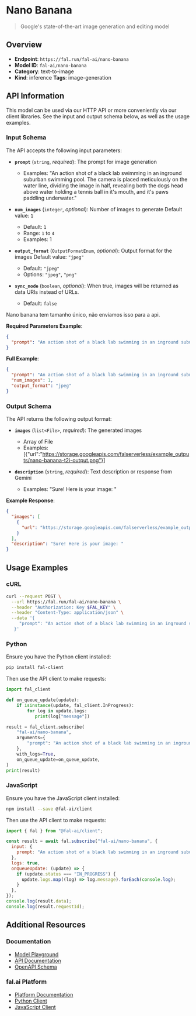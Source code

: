 # Nano Banana

> Google's state-of-the-art image generation and editing model


## Overview

- **Endpoint**: `https://fal.run/fal-ai/nano-banana`
- **Model ID**: `fal-ai/nano-banana`
- **Category**: text-to-image
- **Kind**: inference
**Tags**: image-generation



## API Information

This model can be used via our HTTP API or more conveniently via our client libraries.
See the input and output schema below, as well as the usage examples.


### Input Schema

The API accepts the following input parameters:


- **`prompt`** (`string`, _required_):
  The prompt for image generation
  - Examples: "An action shot of a black lab swimming in an inground suburban swimming pool. The camera is placed meticulously on the water line, dividing the image in half, revealing both the dogs head above water holding a tennis ball in it's mouth, and it's paws paddling underwater."

- **`num_images`** (`integer`, _optional_):
  Number of images to generate Default value: `1`
  - Default: `1`
  - Range: `1` to `4`
  - Examples: 1

- **`output_format`** (`OutputFormatEnum`, _optional_):
  Output format for the images Default value: `"jpeg"`
  - Default: `"jpeg"`
  - Options: `"jpeg"`, `"png"`

- **`sync_mode`** (`boolean`, _optional_):
  When true, images will be returned as data URIs instead of URLs.
  - Default: `false`

Nano banana tem tamanho único, não enviamos isso para a api.

**Required Parameters Example**:

```json
{
  "prompt": "An action shot of a black lab swimming in an inground suburban swimming pool. The camera is placed meticulously on the water line, dividing the image in half, revealing both the dogs head above water holding a tennis ball in it's mouth, and it's paws paddling underwater."
}
```

**Full Example**:

```json
{
  "prompt": "An action shot of a black lab swimming in an inground suburban swimming pool. The camera is placed meticulously on the water line, dividing the image in half, revealing both the dogs head above water holding a tennis ball in it's mouth, and it's paws paddling underwater.",
  "num_images": 1,
  "output_format": "jpeg"
}
```


### Output Schema

The API returns the following output format:

- **`images`** (`list<File>`, _required_):
  The generated images
  - Array of File
  - Examples: [{"url":"https://storage.googleapis.com/falserverless/example_outputs/nano-banana-t2i-output.png"}]

- **`description`** (`string`, _required_):
  Text description or response from Gemini
  - Examples: "Sure! Here is your image: "



**Example Response**:

```json
{
  "images": [
    {
      "url": "https://storage.googleapis.com/falserverless/example_outputs/nano-banana-t2i-output.png"
    }
  ],
  "description": "Sure! Here is your image: "
}
```


## Usage Examples

### cURL

```bash
curl --request POST \
  --url https://fal.run/fal-ai/nano-banana \
  --header "Authorization: Key $FAL_KEY" \
  --header "Content-Type: application/json" \
  --data '{
     "prompt": "An action shot of a black lab swimming in an inground suburban swimming pool. The camera is placed meticulously on the water line, dividing the image in half, revealing both the dogs head above water holding a tennis ball in it's mouth, and it's paws paddling underwater."
   }'
```

### Python

Ensure you have the Python client installed:

```bash
pip install fal-client
```

Then use the API client to make requests:

```python
import fal_client

def on_queue_update(update):
    if isinstance(update, fal_client.InProgress):
        for log in update.logs:
           print(log["message"])

result = fal_client.subscribe(
    "fal-ai/nano-banana",
    arguments={
        "prompt": "An action shot of a black lab swimming in an inground suburban swimming pool. The camera is placed meticulously on the water line, dividing the image in half, revealing both the dogs head above water holding a tennis ball in it's mouth, and it's paws paddling underwater."
    },
    with_logs=True,
    on_queue_update=on_queue_update,
)
print(result)
```

### JavaScript

Ensure you have the JavaScript client installed:

```bash
npm install --save @fal-ai/client
```

Then use the API client to make requests:

```javascript
import { fal } from "@fal-ai/client";

const result = await fal.subscribe("fal-ai/nano-banana", {
  input: {
    prompt: "An action shot of a black lab swimming in an inground suburban swimming pool. The camera is placed meticulously on the water line, dividing the image in half, revealing both the dogs head above water holding a tennis ball in it's mouth, and it's paws paddling underwater."
  },
  logs: true,
  onQueueUpdate: (update) => {
    if (update.status === "IN_PROGRESS") {
      update.logs.map((log) => log.message).forEach(console.log);
    }
  },
});
console.log(result.data);
console.log(result.requestId);
```


## Additional Resources

### Documentation

- [Model Playground](https://fal.ai/models/fal-ai/nano-banana)
- [API Documentation](https://fal.ai/models/fal-ai/nano-banana/api)
- [OpenAPI Schema](https://fal.ai/api/openapi/queue/openapi.json?endpoint_id=fal-ai/nano-banana)

### fal.ai Platform

- [Platform Documentation](https://docs.fal.ai)
- [Python Client](https://docs.fal.ai/clients/python)
- [JavaScript Client](https://docs.fal.ai/clients/javascript)